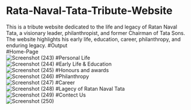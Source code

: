# Rata-Naval-Tata-Tribute-Website
This is a tribute website dedicated to the life and legacy of Ratan Naval Tata, a visionary leader, philanthropist, and former Chairman of Tata Sons. The website highlights his early life, education, career, philanthropy, and enduring legacy.
#Output <br>
#Home-Page
<br>
![Screenshot (243)](https://github.com/user-attachments/assets/423e8368-0f30-45a3-8823-a3e3771d89fc)
#Personal Life
<br>
![Screenshot (244)](https://github.com/user-attachments/assets/64fe74ca-d1da-461d-ad29-04e94632a907)
#Early Life & Education
<br>
![Screenshot (245)](https://github.com/user-attachments/assets/26a29751-91b1-456f-87c7-af699e0b172d)
#Honours and awards
<br>
![Screenshot (246)](https://github.com/user-attachments/assets/1607515b-8a97-46d3-bf8f-7510ce431653)
#Philanthropy
<br>
![Screenshot (247)](https://github.com/user-attachments/assets/7f58fb67-a667-47ac-b230-ee60574aebfb)
#Career
<br>
![Screenshot (248)](https://github.com/user-attachments/assets/2394a016-7611-444a-ace9-88010501294f)
#Lagecy of Ratan Naval Tata
<br>
![Screenshot (249)](https://github.com/user-attachments/assets/1ee678cc-ce1a-438c-b7c6-cbf8381f8c4c)
#Contect Us
<br>
![Screenshot (250)](https://github.com/user-attachments/assets/16ddf303-a199-440a-8c77-568368283ba3)
